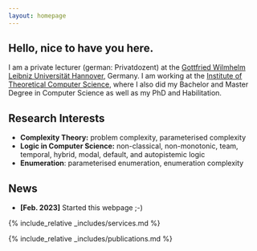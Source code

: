 ```yaml
---
layout: homepage
---
```


## Hello, nice to have you here.

I am a private lecturer (german: Privatdozent) at the [Gottfried Wilmhelm Leibniz Universität Hannover](https://www.uni-hannover.de), Germany. 
I am working at the [Institute of Theoretical Computer Science](https://www.thi.uni-hannover.de), where I also did my Bachelor and Master Degree in Computer Science as well as my PhD and Habilitation.

## Research Interests

- **Complexity Theory:** problem complexity, parameterised complexity
- **Logic in Computer Science:** non-classical, non-monotonic, team, temporal, hybrid, modal, default, and autopistemic logic
- **Enumeration**: parameterised enumeration, enumeration complexity

## News

- **[Feb. 2023]** Started this webpage ;-)

{% include_relative _includes/services.md %}

{% include_relative _includes/publications.md %}